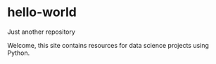 # hello-world
Just another repository

Welcome, this site contains resources for data science projects using Python.  
